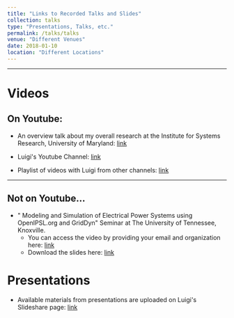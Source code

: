 ```yaml
---
title: "Links to Recorded Talks and Slides"
collection: talks
type: "Presentations, Talks, etc."
permalink: /talks/talks
venue: "Different Venues"
date: 2018-01-10
location: "Different Locations"
---
```


---

# Videos

## On Youtube:

- An overview talk about my overall research at the Institute for Systems Research, University of Maryland: [link](https://youtu.be/h_RrjAXs8rM)

- Luigi's Youtube Channel: [link](https://www.youtube.com/user/lvanfretti)

- Playlist of videos with Luigi from other channels: [link](https://www.youtube.com/watch?v=5Uf5FcqsjiA&list=PL3ewLNwzPhxI9PQR9-ARqa4tDRXU9W_ql)

---

## Not on Youtube...

- " Modeling and Simulation of Electrical Power Systems using OpenIPSL.org and GridDyn" Seminar at The University of Tennessee, Knoxville.
  - You can access the video by providing your email and organization here: [link](http://mediasite.utk.edu/UTK/Play/847c48c7feed4d54b3574047525291c51d)
  - Download the slides here: [link](http://curent.utk.edu/index.php/download_file/view/3259/1309/)

# Presentations

  - Available materials from presentations are uploaded on Luigi's Slideshare page: [link](https://www.slideshare.net/luigivanfretti)
